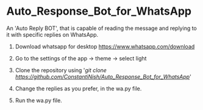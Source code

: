 # Auto_Response_Bot_for_WhatsApp

An 'Auto Reply BOT', that is capable of reading the message and replying to it with specific replies on WhatsApp.


1. Download whatsapp for desktop https://www.whatsapp.com/download


2. Go to the settings of the app -> theme -> select light


3. Clone the repository using '*git clone https://github.com/ConstantiNish/Auto_Response_Bot_for_WhatsApp*'


4. Change the replies as you prefer, in the wa.py file.


5. Run the wa.py file.



